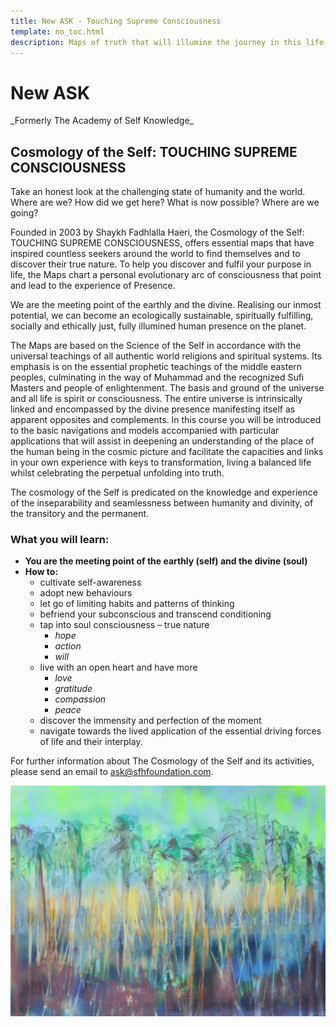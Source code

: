 ```yaml
---
title: New ASK - Touching Supreme Consciousness
template: no_toc.html
description: Maps of truth that will illumine the journey in this life and the hereafter
---
```


# New ASK

<div markdown="1" class="center-text">
_Formerly The Academy of Self Knowledge_
</div>

## Cosmology of the Self: TOUCHING SUPREME CONSCIOUSNESS

Take an honest look at the challenging state of humanity and the world.  Where are we? How did we get here? What is now possible? Where are we going?  

Founded in 2003 by Shaykh Fadhlalla Haeri, the Cosmology of the Self: TOUCHING SUPREME CONSCIOUSNESS,  offers essential maps that have inspired countless seekers around the world to find themselves and to discover their true nature.  To help you discover and fulfil your purpose in life, the Maps chart a personal evolutionary arc of consciousness that point and lead to the experience of Presence.  

We are the meeting point of the earthly and the divine.  Realising our inmost potential, we can become an ecologically sustainable, spiritually fulfilling, socially and ethically just, fully illumined human presence on the planet.   

The Maps are based on the Science of the Self in accordance with the universal teachings of all authentic world religions and spiritual systems. Its emphasis is on the essential prophetic teachings of the middle eastern peoples, culminating in the way of Muhammad and the recognized Sufi Masters and people of enlightenment.  The basis and ground of the universe and all life is spirit or consciousness. The entire universe is intrinsically linked and encompassed by the divine presence manifesting itself as apparent opposites and complements. In this course you will be introduced to the basic navigations and models accompanied with particular applications that will assist in deepening an understanding of the place of the human being in the cosmic picture and facilitate the capacities and links in your own experience with keys to transformation, living a balanced life whilst celebrating the perpetual unfolding into truth.

The cosmology of the Self is predicated on the knowledge and experience of the inseparability and seamlessness between humanity and divinity, of the transitory and the permanent. 

### What you will learn:

- **You are the meeting point of the earthly (self) and the divine (soul)** 
- **How to:** 
    - cultivate self-awareness 
    - adopt new behaviours
    - let go of limiting habits and patterns of thinking 
    - befriend your subconscious and transcend conditioning
    - tap into soul consciousness – true nature
        - _hope_
        - _action_
        - _will_
    - live with an open heart and have more
        - _love_ 
        - _gratitude_
        - _compassion_
        - _peace_
    - discover the immensity and perfection of the moment 
    - navigate towards the lived application of the essential driving forces of life and their interplay.  

For further information about The Cosmology of the Self and its activities, please send an email to [ask@sfhfoundation.com](mailto:ask@sfhfoundation.com).

![Touching light](../assets/images/p21.jpeg)